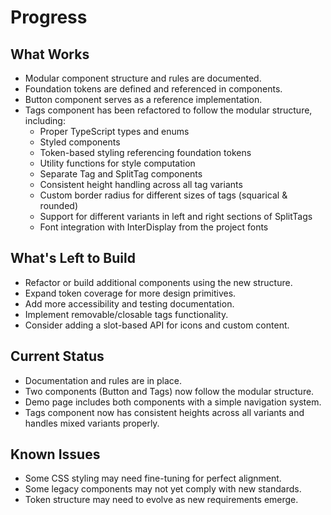 # Progress

## What Works
- Modular component structure and rules are documented.
- Foundation tokens are defined and referenced in components.
- Button component serves as a reference implementation.
- Tags component has been refactored to follow the modular structure, including:
  - Proper TypeScript types and enums
  - Styled components
  - Token-based styling referencing foundation tokens
  - Utility functions for style computation
  - Separate Tag and SplitTag components
  - Consistent height handling across all tag variants
  - Custom border radius for different sizes of tags (squarical & rounded)
  - Support for different variants in left and right sections of SplitTags
  - Font integration with InterDisplay from the project fonts

## What's Left to Build
- Refactor or build additional components using the new structure.
- Expand token coverage for more design primitives.
- Add more accessibility and testing documentation.
- Implement removable/closable tags functionality.
- Consider adding a slot-based API for icons and custom content.

## Current Status
- Documentation and rules are in place.
- Two components (Button and Tags) now follow the modular structure.
- Demo page includes both components with a simple navigation system.
- Tags component now has consistent heights across all variants and handles mixed variants properly.

## Known Issues
- Some CSS styling may need fine-tuning for perfect alignment.
- Some legacy components may not yet comply with new standards.
- Token structure may need to evolve as new requirements emerge. 